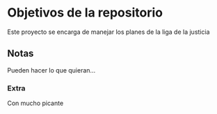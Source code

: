 # Objetivos de la repositorio

Este proyecto se encarga de manejar los planes de la liga de la justicia


## Notas
Pueden hacer lo que quieran...

### Extra
Con mucho picante
